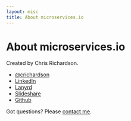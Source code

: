 ```yaml
---
layout: misc
title: About microservices.io
---
```

# About microservices.io

Created by Chris Richardson.

* [@crichardson](https://twitter.com/crichardson)
* [LinkedIn](http://www.linkedin.com/in/pojos)
* [Lanyrd](http://lanyrd.com/profile/crichardson/)
* [Slideshare](http://www.slideshare.net/chris.e.richardson)
* [Github](http://github.com/cer)

Got questions? Please [contact me](https://chrisrichardson.wufoo.com/forms/zgp4xr60erb04x/).